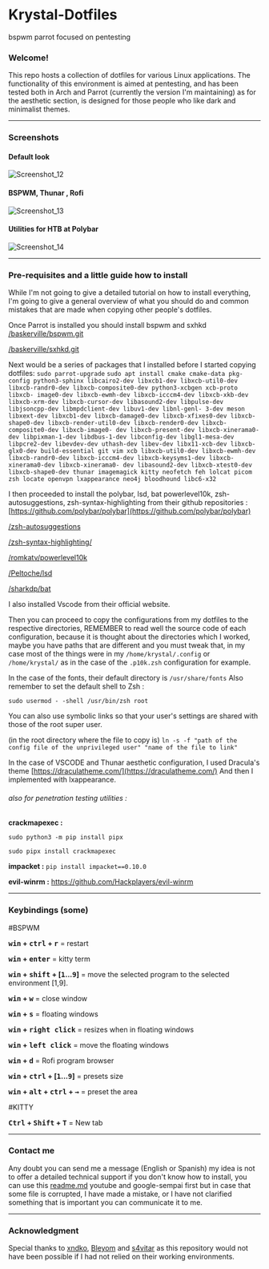 # Krystal-Dotfiles
bspwm parrot focused on pentesting
### Welcome!

This repo hosts a collection of dotfiles for various Linux applications.
The functionality of this environment is aimed at pentesting, and has been tested both in Arch and Parrot (currently the version I'm maintaining) as for the aesthetic section, is designed for those people who like dark and minimalist themes.


-----


### Screenshots

#### Default look 
![Screenshot_12](https://github.com/Krystal-x64/Krystal-Dotfiles/assets/84544304/c9d82452-b1c2-4f28-8bd4-b676c42b7c15)

#### BSPWM, Thunar , Rofi
![Screenshot_13](https://github.com/Krystal-x64/Krystal-Dotfiles/assets/84544304/b274eab6-c185-4d38-a94d-a340dcb70177)

#### Utilities for HTB at Polybar 
![Screenshot_14](https://github.com/Krystal-x64/Krystal-Dotfiles/assets/84544304/30e83d2e-b7d3-46a4-b412-0f279baf794a)


-----


### Pre-requisites and a little guide how to install

While I'm not going to give a detailed tutorial on how to install everything, I'm going to give a general overview of what you should do and common mistakes that are made when copying other people's dotfiles.

Once Parrot is installed you should install bspwm and sxhkd
[/baskerville/bspwm.git](https://github.com/baskerville/bspwm.git)

[/baskerville/sxhkd.git](https://github.com/baskerville/sxhkd.git)

Next would be a series of packages that I installed before I started copying dotfiles:
`sudo parrot-upgrade`
`sudo apt install cmake cmake-data pkg-config python3-sphinx libcairo2-dev libxcb1-dev libxcb-util0-dev libxcb-randr0-dev libxcb-composite0-dev python3-xcbgen xcb-proto libxcb- image0-dev libxcb-ewmh-dev libxcb-icccm4-dev libxcb-xkb-dev libxcb-xrm-dev libxcb-cursor-dev libasound2-dev libpulse-dev libjsoncpp-dev libmpdclient-dev libuv1-dev libnl-genl- 3-dev meson libxext-dev libxcb1-dev libxcb-damage0-dev libxcb-xfixes0-dev libxcb-shape0-dev libxcb-render-util0-dev libxcb-render0-dev libxcb-composite0-dev libxcb-image0- dev libxcb-present-dev libxcb-xinerama0-dev libpixman-1-dev libdbus-1-dev libconfig-dev libgl1-mesa-dev libpcre2-dev libevdev-dev uthash-dev libev-dev libx11-xcb-dev libxcb-glx0-dev
build-essential git vim xcb libxcb-util0-dev libxcb-ewmh-dev libxcb-randr0-dev libxcb-icccm4-dev libxcb-keysyms1-dev libxcb-xinerama0-dev libxcb-xinerama0- dev libasound2-dev libxcb-xtest0-dev libxcb-shape0-dev thunar imagemagick kitty neofetch feh lolcat picom zsh locate openvpn lxappearance neo4j bloodhound libc6-x32`

I then proceeded to install the polybar, lsd, bat powerlevel10k, zsh-autosuggestions, zsh-syntax-highlighting from their github repositories :
[https://github.com/polybar/polybar](https://github.com/polybar/polybar)

[/zsh-autosuggestions](https://github.com/zsh-users/zsh-autosuggestions/blob/master/INSTALL.md)

[/zsh-syntax-highlighting/](https://github.com/zsh-users/zsh-syntax-highlighting/blob/master/INSTALL.md)

[/romkatv/powerlevel10k](https://github.com/romkatv/powerlevel10k)

[/Peltoche/lsd](https://github.com/Peltoche/lsd)

[/sharkdp/bat](https://github.com/sharkdp/bat)

I also installed Vscode from their official website.

Then you can proceed to copy the configurations from my dotfiles to the respective directories, REMEMBER to read well the source code of each configuration, because it is thought about the directories which I worked, maybe you have paths that are different and you must tweak that, in my case most of the things were in my `/home/krystal/.config` or `/home/krystal/` as in the case of the `.p10k.zsh`  configuration for example.

In the case of the fonts, their default directory is `/usr/share/fonts`
Also remember to set the default shell to Zsh :

`sudo usermod - -shell /usr/bin/zsh root`

You can also use symbolic links so that your user's settings are shared with those of the root super user.

(in the root directory where the file to copy is)
`ln -s -f "path of the config file of the unprivileged user" "name of the file to link"`

In the case of VSCODE and Thunar aesthetic configuration, I used Dracula's theme
[https://draculatheme.com/](https://draculatheme.com/)
And then I implemented with lxappearance.

###### also for penetration testing utilities :

**crackmapexec :**

`sudo python3 -m pip install pipx`

`sudo pipx install crackmapexec`

**impacket :**
`pip install impacket==0.10.0`

**evil-winrm :**
https://github.com/Hackplayers/evil-winrm

-----



### Keybindings (some)

#BSPWM

**<kbd>win</kbd> + <kbd>ctrl</kbd> + <kbd>r</kbd>** = restart

**<kbd>win</kbd> + <kbd>enter</kbd>** = kitty term

**<kbd>win</kbd> + <kbd>shift</kbd> + [<kbd>1</kbd>...<kbd>9</kbd>]** = move the selected program to the selected environment [1,9].

**<kbd>win</kbd> + <kbd>w</kbd>** = close window

**<kbd>win</kbd> + <kbd>s</kbd>** = floating windows  

**<kbd>win</kbd> + <kbd>right click</kbd>** = resizes when in floating windows

**<kbd>win</kbd> + <kbd>left click</kbd>** = move the floating windows

**<kbd>win</kbd> + <kbd>d</kbd>** = Rofi program browser

**<kbd>win</kbd> + <kbd>ctrl</kbd> + [<kbd>1</kbd>...<kbd>9</kbd>]** = presets size

**<kbd>win</kbd> + <kbd>alt</kbd> + <kbd>ctrl</kbd> + <kbd>→</kbd>** = preset the area

#KITTY 

**<kbd>Ctrl</kbd> + <kbd>Shift</kbd> + <kbd>T</kbd>** = New tab

-----


### Contact me
Any doubt you can send me a message (English or Spanish) my idea is not to offer a detailed technical support if you don't know how to install, you can use this [readme.md](http://readme.md/) youtube and google-sempai first but in case that some file is corrupted, I have made a mistake, or I have not clarified something that is important you can communicate it to me.




-----


### Acknowledgment

Special thanks to [xndko](https://github.com/xndko), [Bleyom](https://github.com/bleyom) and [s4vitar](https://github.com/s4vitar) as this repository would not have been possible if I had not relied on their working environments.
